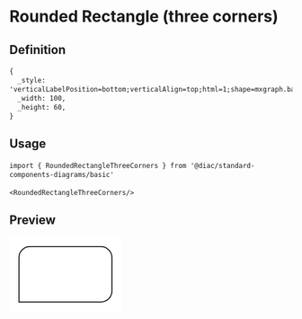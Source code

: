 # Rounded Rectangle (three corners)

## Definition

```
{
  _style: 'verticalLabelPosition=bottom;verticalAlign=top;html=1;shape=mxgraph.basic.three_corner_round_rect;dx=6;whiteSpace=wrap;',
  _width: 100,
  _height: 60,
}
```

## Usage

```
import { RoundedRectangleThreeCorners } from '@diac/standard-components-diagrams/basic'

<RoundedRectangleThreeCorners/>
```

## Preview

<img src="./rounded-rectangle-three-corners.png" width="200"/>
